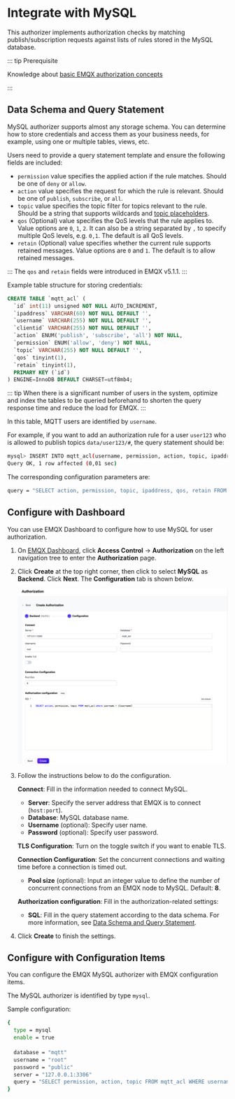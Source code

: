 # Integrate with MySQL

This authorizer implements authorization checks by matching publish/subscription requests against lists of rules stored in the MySQL database.

::: tip Prerequisite

Knowledge about [basic EMQX authorization concepts](./authz.md)


:::

## Data Schema and Query Statement

MySQL authorizer supports almost any storage schema. You can determine how to store credentials and access them as your business needs, for example, using one or multiple tables, views, etc.

Users need to provide a query statement template and ensure the following fields are included:
* `permission` value specifies the applied action if the rule matches. Should be one of `deny` or `allow`.
* `action` value specifies the request for which the rule is relevant. Should be one of `publish`, `subscribe`, or `all`.
* `topic` value specifies the topic filter for topics relevant to the rule. Should be a string that supports wildcards and [topic placeholders](./authz.md#topic-placeholders).
* `qos` (Optional) value specifies the QoS levels that the rule applies to. Value options are `0`, `1`, `2`. It can also be a string separated by `,` to specify multiple QoS levels, e.g. `0,1`. The default is all QoS levels.
* `retain` (Optional) value specifies whether the current rule supports retained messages. Value options are `0` and `1`. The default is to allow retained messages.

:::
The `qos` and `retain` fields were introduced in EMQX v5.1.1.
:::

Example table structure for storing credentials:

```sql
CREATE TABLE `mqtt_acl` (
  `id` int(11) unsigned NOT NULL AUTO_INCREMENT,
  `ipaddress` VARCHAR(60) NOT NULL DEFAULT '',
  `username` VARCHAR(255) NOT NULL DEFAULT '',
  `clientid` VARCHAR(255) NOT NULL DEFAULT '',
  `action` ENUM('publish', 'subscribe', 'all') NOT NULL,
  `permission` ENUM('allow', 'deny') NOT NULL,
  `topic` VARCHAR(255) NOT NULL DEFAULT '',
  `qos` tinyint(1),
  `retain` tinyint(1),
  PRIMARY KEY (`id`)
) ENGINE=InnoDB DEFAULT CHARSET=utf8mb4;
```

::: tip
When there is a significant number of users in the system, optimize and index the tables to be queried beforehand to shorten the query response time and reduce the load for EMQX.
:::

In this table, MQTT users are identified by `username`.

For example, if you want to add an authorization rule for a user `user123` who is allowed to publish topics `data/user123/#`, the query statement should be:

```bash
mysql> INSERT INTO mqtt_acl(username, permission, action, topic, ipaddress) VALUES ('user123', 'allow', 'publish', 'data/user123/#', '127.0.0.1');
Query OK, 1 row affected (0,01 sec)
```

The corresponding configuration parameters are:
```bash
query = "SELECT action, permission, topic, ipaddress, qos, retain FROM mqtt_acl where username = ${username} and ipaddress = ${peerhost}"
```

## Configure with Dashboard

You can use EMQX Dashboard to configure how to use MySQL for user authorization.

1. On [EMQX Dashboard](http://127.0.0.1:18083/#/authentication), click **Access Control** -> **Authorization** on the left navigation tree to enter the **Authorization** page. 

2. Click **Create** at the top right corner, then click to select **MySQL** as **Backend**. Click **Next**. The **Configuration** tab is shown below.

   <img src="./assets/authz-MySQL_ee.png" alt="authz-MySQL_ee" style="zoom:67%;" />

3. Follow the instructions below to do the configuration.

   **Connect**: Fill in the information needed to connect MySQL.

   - **Server**: Specify the server address that EMQX is to connect (`host:port`).
   - **Database**: MySQL database name.
   - **Username** (optional): Specify user name. 
   - **Password** (optional): Specify user password. 

   **TLS Configuration**: Turn on the toggle switch if you want to enable TLS. 

   **Connection Configuration**: Set the concurrent connections and waiting time before a connection is timed out.

   - **Pool size** (optional): Input an integer value to define the number of concurrent connections from an EMQX node to MySQL. Default: **8**. 

   **Authorization configuration**: Fill in the authorization-related settings:

   - **SQL**: Fill in the query statement according to the data schema. For more information, see [Data Schema and Query Statement](#data-schema-and-query-statement). 

4. Click **Create** to finish the settings.

## Configure with Configuration Items

You can configure the EMQX MySQL authorizer with EMQX configuration items.

The MySQL authorizer is identified by type `mysql`. <!--For detailed configuration, see [authz:mysql](../../configuration/configuration-manual.html#authz:mysql).-->

Sample configuration:

```bash
{
  type = mysql
  enable = true

  database = "mqtt"
  username = "root"
  password = "public"
  server = "127.0.0.1:3306"
  query = "SELECT permission, action, topic FROM mqtt_acl WHERE username = ${username}"
}
```

